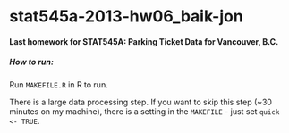 stat545a-2013-hw06_baik-jon
===========================

#### Last homework for STAT545A: Parking Ticket Data for Vancouver, B.C.


##### How to run:

Run `MAKEFILE.R` in R to run.

There is a large data processing step. If you want to skip this step (~30 minutes on my machine), there is a setting in the `MAKEFILE` - just set `quick <- TRUE`.
